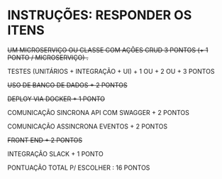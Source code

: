 # INSTRUÇÕES: RESPONDER OS ITENS

<del> UM MICROSERVIÇO OU CLASSE COM AÇÕES CRUD	3 PONTOS (+ 1 PONTO / MICROSERVIÇO) . </del>

TESTES (UNITÁRIOS + INTEGRAÇÃO + UI)	    		+ 1  OU + 2 OU + 3 PONTOS

<del> USO DE BANCO DE DADOS 						+ 2 PONTOS <del>

<del> DEPLOY VIA DOCKER								+ 1 PONTO <del>

COMUNICAÇÃO SINCRONA API	COM SWAGGER		+ 2 PONTOS

COMUNICAÇÃO ASSINCRONA EVENTOS				+ 2 PONTOS

<del>FRONT END 										+ 2 PONTOS<del>

INTEGRAÇÃO SLACK								+ 1 PONTO


PONTUAÇÃO TOTAL P/ ESCOLHER : 16 PONTOS

